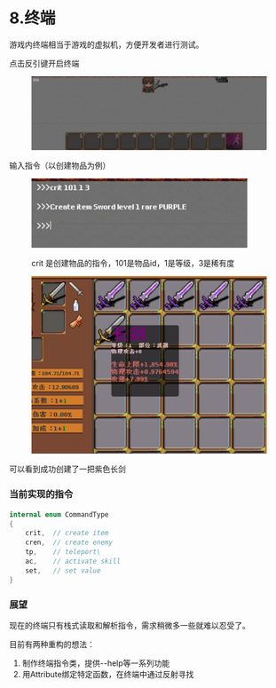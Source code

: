 # 8.终端

游戏内终端相当于游戏的虚拟机，方便开发者进行测试。

点击反引键开启终端

<figure><img src="../.gitbook/assets/image (12).png" alt=""><figcaption></figcaption></figure>

输入指令（以创建物品为例）

<figure><img src="../.gitbook/assets/image (1) (1) (1) (1).png" alt=""><figcaption><p>crit 是创建物品的指令，101是物品id，1是等级，3是稀有度</p></figcaption></figure>

<figure><img src="../.gitbook/assets/image (2) (1) (1) (1).png" alt=""><figcaption></figcaption></figure>

可以看到成功创建了一把紫色长剑

### 当前实现的指令

```csharp
internal enum CommandType
{
    crit,  // create item
    cren,  // create enemy
    tp,    // teleport\
    ac,    // activate skill
    set,   // set value
}
```

### 展望

现在的终端只有栈式读取和解析指令，需求稍微多一些就难以忍受了。

目前有两种重构的想法：

1. 制作终端指令类，提供--help等一系列功能
2. 用Attribute绑定特定函数，在终端中通过反射寻找
